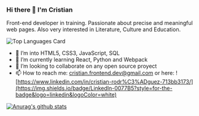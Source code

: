 ### Hi there 👋 I'm Cristian

<!--
**CriistianRod/criistianrod** is a ✨ _special_ ✨ repository because its `README.md` (this file) appears on your GitHub profile.
Here are some ideas to get you started:
-->
Front-end developer in training. Passionate about precise and meaningful web pages. Also very interested in Literature, Culture and Education.

![Top Languages Card](https://github-readme-stats.vercel.app/api/top-langs/?username=criistianrod&theme=react&layout=compact)

- 🔭 I’m into HTML5, CSS3, JavaScript, SQL
- 🌱 I’m currently learning React, Python and Webpack
- 👯 I’m looking to collaborate on any open source proyect
- 📫 How to reach me: cristian.frontend.dev@gmail.com or here: ![https://www.linkedin.com/in/cristian-rodr%C3%ADguez-713bb3173/](https://img.shields.io/badge/LinkedIn-0077B5?style=for-the-badge&logo=linkedin&logoColor=white)

[![Anurag's github stats](https://github-readme-stats.vercel.app/api?username=criistianrod&theme=react)](https://github.com/anuraghazra/github-readme-stats)

<!--
- 🤔 I’m looking for help with ...
- 💬 Ask me about ...
- 😄 Pronouns: ...
- ⚡ Fun fact: ...
-->
